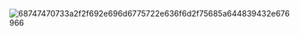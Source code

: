  
![68747470733a2f2f692e696d6775722e636f6d2f75685a644839432e676966](https://github.com/user-attachments/assets/7aded3e0-7887-4750-a81d-ea984683f08d)

<!---
nsabdullah/nsabdullah is a ✨ special ✨ repository because its `README.md` (this file) appears on your GitHub profile.
You can click the Preview link to take a look at![WhatsApp Image 2025-02-09 at 11 01 31_e8cc668b](https://github.com/user-attachments/assets/44a972e5-c6f3-4407-bca1-bcc65802dd97)
 your changes.
 
 
